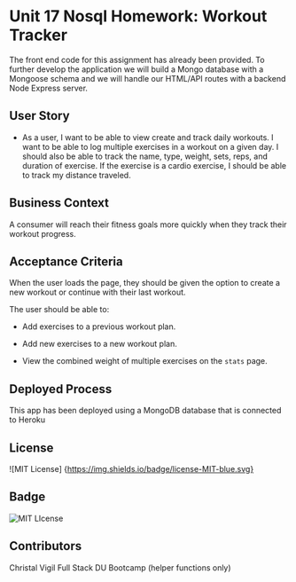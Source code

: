 # Unit 17 Nosql Homework: Workout Tracker

The front end code for this assignment has already been provided. To further develop the application we will build a Mongo database with a Mongoose schema and we will handle our HTML/API routes with a backend Node Express server.

## User Story

* As a user, I want to be able to view create and track daily workouts. I want to be able to log multiple exercises in a workout on a given day. I should also be able to track the name, type, weight, sets, reps, and duration of exercise. If the exercise is a cardio exercise, I should be able to track my distance traveled.

## Business Context

A consumer will reach their fitness goals more quickly when they track their workout progress.

## Acceptance Criteria

When the user loads the page, they should be given the option to create a new workout or continue with their last workout.

The user should be able to:

  * Add exercises to a previous workout plan.

  * Add new exercises to a new workout plan.

  * View the combined weight of multiple exercises on the `stats` page.

## Deployed Process 
This app has been deployed using a MongoDB database that is connected to Heroku

## License
![MIT License] {https://img.shields.io/badge/license-MIT-blue.svg}

## Badge
![MIT LIcense](https://img.shields.io/badge/License%20-MIT-red)

## Contributors 
Christal Vigil Full Stack 
DU Bootcamp (helper functions only) 